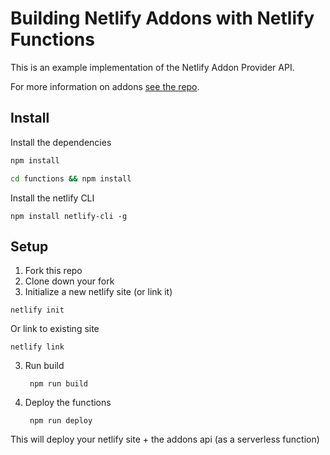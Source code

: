 # Building Netlify Addons with Netlify Functions

This is an example implementation of the Netlify Addon Provider API.

For more information on addons [see the repo](https://github.com/netlify/addons).

## Install

Install the dependencies

```bash
npm install

cd functions && npm install
```

Install the netlify CLI

```
npm install netlify-cli -g
```

## Setup


1. Fork this repo
2. Clone down your fork
3. Initialize a new netlify site (or link it)

```
netlify init
```

Or link to existing site

```
netlify link
```

3. Run build

		npm run build

4. Deploy the functions

		npm run deploy


This will deploy your netlify site + the addons api (as a serverless function)
